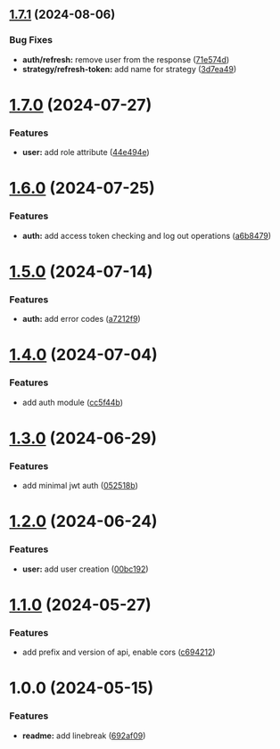 ## [1.7.1](https://github.com/RomanDeveloperGit/story-app-backend/compare/v1.7.0...v1.7.1) (2024-08-06)


### Bug Fixes

* **auth/refresh:** remove user from the response ([71e574d](https://github.com/RomanDeveloperGit/story-app-backend/commit/71e574d3cb40bace9fd1042a434951ee682237b7))
* **strategy/refresh-token:** add name for strategy ([3d7ea49](https://github.com/RomanDeveloperGit/story-app-backend/commit/3d7ea49ffe4718ef01ea05e16226ea74175c151d))

# [1.7.0](https://github.com/RomanDeveloperGit/story-app-backend/compare/v1.6.0...v1.7.0) (2024-07-27)


### Features

* **user:** add role attribute ([44e494e](https://github.com/RomanDeveloperGit/story-app-backend/commit/44e494ecf97ee7e0c5163373cbec8661ccd27c13))

# [1.6.0](https://github.com/RomanDeveloperGit/story-app-backend/compare/v1.5.0...v1.6.0) (2024-07-25)


### Features

* **auth:** add access token checking and log out operations ([a6b8479](https://github.com/RomanDeveloperGit/story-app-backend/commit/a6b84790fac114bac72e0e0fc135f235c4480547))

# [1.5.0](https://github.com/RomanDeveloperGit/story-app-backend/compare/v1.4.0...v1.5.0) (2024-07-14)


### Features

* **auth:** add error codes ([a7212f9](https://github.com/RomanDeveloperGit/story-app-backend/commit/a7212f9a7041dc5cace93065a886bcb5a81b613c))

# [1.4.0](https://github.com/RomanDeveloperGit/story-app-backend/compare/v1.3.0...v1.4.0) (2024-07-04)


### Features

* add auth module ([cc5f44b](https://github.com/RomanDeveloperGit/story-app-backend/commit/cc5f44b5c82419ba55eac242ca90e1ad28cab0ef))

# [1.3.0](https://github.com/RomanDeveloperGit/story-app-backend/compare/v1.2.0...v1.3.0) (2024-06-29)


### Features

* add minimal jwt auth ([052518b](https://github.com/RomanDeveloperGit/story-app-backend/commit/052518b843c2727e6bf901a147bc50cdaa0cbff7))

# [1.2.0](https://github.com/RomanDeveloperGit/story-app-backend/compare/v1.1.0...v1.2.0) (2024-06-24)


### Features

* **user:** add user creation ([00bc192](https://github.com/RomanDeveloperGit/story-app-backend/commit/00bc192257136e1883ae5ac422aad99d4de2f1c5))

# [1.1.0](https://github.com/RomanDeveloperGit/story-app-backend/compare/v1.0.0...v1.1.0) (2024-05-27)


### Features

* add prefix and version of api, enable cors ([c694212](https://github.com/RomanDeveloperGit/story-app-backend/commit/c69421261262f9f5a61880e0b4d83ebc1c5b40fe))

# 1.0.0 (2024-05-15)


### Features

* **readme:** add linebreak ([692af09](https://github.com/RomanDeveloperGit/story-app-backend/commit/692af09e4c4895ece813f23913bdc90a0a105e2b))
